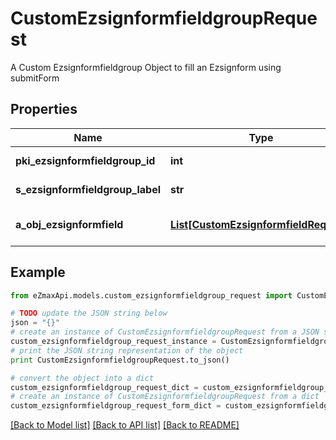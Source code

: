 # CustomEzsignformfieldgroupRequest

A Custom Ezsignformfieldgroup Object to fill an Ezsignform using submitForm

## Properties
Name | Type | Description | Notes
------------ | ------------- | ------------- | -------------
**pki_ezsignformfieldgroup_id** | **int** | The unique ID of the Ezsignformfieldgroup | [optional] 
**s_ezsignformfieldgroup_label** | **str** | The Label for the Ezsignformfieldgroup | [optional] 
**a_obj_ezsignformfield** | [**List[CustomEzsignformfieldRequest]**](CustomEzsignformfieldRequest.md) | An array containing all the values to fill the Ezsignform. | 

## Example

```python
from eZmaxApi.models.custom_ezsignformfieldgroup_request import CustomEzsignformfieldgroupRequest

# TODO update the JSON string below
json = "{}"
# create an instance of CustomEzsignformfieldgroupRequest from a JSON string
custom_ezsignformfieldgroup_request_instance = CustomEzsignformfieldgroupRequest.from_json(json)
# print the JSON string representation of the object
print CustomEzsignformfieldgroupRequest.to_json()

# convert the object into a dict
custom_ezsignformfieldgroup_request_dict = custom_ezsignformfieldgroup_request_instance.to_dict()
# create an instance of CustomEzsignformfieldgroupRequest from a dict
custom_ezsignformfieldgroup_request_form_dict = custom_ezsignformfieldgroup_request.from_dict(custom_ezsignformfieldgroup_request_dict)
```
[[Back to Model list]](../README.md#documentation-for-models) [[Back to API list]](../README.md#documentation-for-api-endpoints) [[Back to README]](../README.md)


